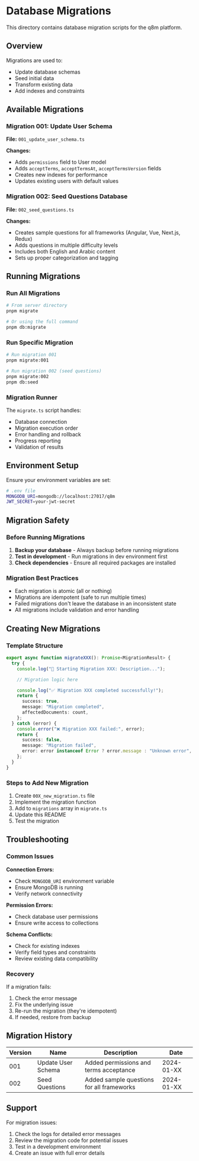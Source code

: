 # Database Migrations

This directory contains database migration scripts for the q8m platform.

## Overview

Migrations are used to:

- Update database schemas
- Seed initial data
- Transform existing data
- Add indexes and constraints

## Available Migrations

### Migration 001: Update User Schema

**File:** `001_update_user_schema.ts`

**Changes:**

- Adds `permissions` field to User model
- Adds `acceptTerms`, `acceptTermsAt`, `acceptTermsVersion` fields
- Creates new indexes for performance
- Updates existing users with default values

### Migration 002: Seed Questions Database

**File:** `002_seed_questions.ts`

**Changes:**

- Creates sample questions for all frameworks (Angular, Vue, Next.js, Redux)
- Adds questions in multiple difficulty levels
- Includes both English and Arabic content
- Sets up proper categorization and tagging

## Running Migrations

### Run All Migrations

```bash
# From server directory
pnpm migrate

# Or using the full command
pnpm db:migrate
```

### Run Specific Migration

```bash
# Run migration 001
pnpm migrate:001

# Run migration 002 (seed questions)
pnpm migrate:002
pnpm db:seed
```

### Migration Runner

The `migrate.ts` script handles:

- Database connection
- Migration execution order
- Error handling and rollback
- Progress reporting
- Validation of results

## Environment Setup

Ensure your environment variables are set:

```bash
# .env file
MONGODB_URI=mongodb://localhost:27017/q8m
JWT_SECRET=your-jwt-secret
```

## Migration Safety

### Before Running Migrations

1. **Backup your database** - Always backup before running migrations
2. **Test in development** - Run migrations in dev environment first
3. **Check dependencies** - Ensure all required packages are installed

### Migration Best Practices

- Each migration is atomic (all or nothing)
- Migrations are idempotent (safe to run multiple times)
- Failed migrations don't leave the database in an inconsistent state
- All migrations include validation and error handling

## Creating New Migrations

### Template Structure

```typescript
export async function migrateXXX(): Promise<MigrationResult> {
  try {
    console.log("🔄 Starting Migration XXX: Description...");

    // Migration logic here

    console.log("✅ Migration XXX completed successfully!");
    return {
      success: true,
      message: "Migration completed",
      affectedDocuments: count,
    };
  } catch (error) {
    console.error("❌ Migration XXX failed:", error);
    return {
      success: false,
      message: "Migration failed",
      error: error instanceof Error ? error.message : "Unknown error",
    };
  }
}
```

### Steps to Add New Migration

1. Create `00X_new_migration.ts` file
2. Implement the migration function
3. Add to `migrations` array in `migrate.ts`
4. Update this README
5. Test the migration

## Troubleshooting

### Common Issues

**Connection Errors:**

- Check `MONGODB_URI` environment variable
- Ensure MongoDB is running
- Verify network connectivity

**Permission Errors:**

- Check database user permissions
- Ensure write access to collections

**Schema Conflicts:**

- Check for existing indexes
- Verify field types and constraints
- Review existing data compatibility

### Recovery

If a migration fails:

1. Check the error message
2. Fix the underlying issue
3. Re-run the migration (they're idempotent)
4. If needed, restore from backup

## Migration History

| Version | Name               | Description                               | Date       |
| ------- | ------------------ | ----------------------------------------- | ---------- |
| 001     | Update User Schema | Added permissions and terms acceptance    | 2024-01-XX |
| 002     | Seed Questions     | Added sample questions for all frameworks | 2024-01-XX |

## Support

For migration issues:

1. Check the logs for detailed error messages
2. Review the migration code for potential issues
3. Test in a development environment
4. Create an issue with full error details
